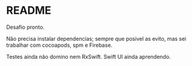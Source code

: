 # README #


Desafio pronto. 

Não precisa instalar dependencias; 
sempre que posivel as evito, 
mas sei trabalhar com cocoapods, spm e Firebase.

Testes ainda não domino nem RxSwift. Swift UI ainda aprendendo.

